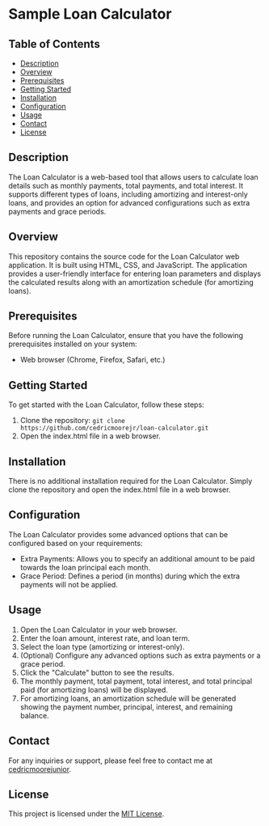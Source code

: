 # Sample Loan Calculator

## Table of Contents
- [Description](#description)
- [Overview](#overview)
- [Prerequisites](#prerequisites)
- [Getting Started](#getting-started)
- [Installation](#installation)
- [Configuration](#configuration)
- [Usage](#usage)
- [Contact](#contact)
- [License](#license)

## Description
The Loan Calculator is a web-based tool that allows users to calculate loan details such as monthly payments, total payments, and total interest. It supports different types of loans, including amortizing and interest-only loans, and provides an option for advanced configurations such as extra payments and grace periods.

## Overview
This repository contains the source code for the Loan Calculator web application. It is built using HTML, CSS, and JavaScript. The application provides a user-friendly interface for entering loan parameters and displays the calculated results along with an amortization schedule (for amortizing loans).

## Prerequisites
Before running the Loan Calculator, ensure that you have the following prerequisites installed on your system:
- Web browser (Chrome, Firefox, Safari, etc.)

## Getting Started
To get started with the Loan Calculator, follow these steps:
1. Clone the repository: `git clone https://github.com/cedricmoorejr/loan-calculator.git`
2. Open the index.html file in a web browser.

## Installation
There is no additional installation required for the Loan Calculator. Simply clone the repository and open the index.html file in a web browser.

## Configuration
The Loan Calculator provides some advanced options that can be configured based on your requirements:
- Extra Payments: Allows you to specify an additional amount to be paid towards the loan principal each month.
- Grace Period: Defines a period (in months) during which the extra payments will not be applied.

## Usage
1. Open the Loan Calculator in your web browser.
2. Enter the loan amount, interest rate, and loan term.
3. Select the loan type (amortizing or interest-only).
4. (Optional) Configure any advanced options such as extra payments or a grace period.
5. Click the "Calculate" button to see the results.
6. The monthly payment, total payment, total interest, and total principal paid (for amortizing loans) will be displayed.
7. For amortizing loans, an amortization schedule will be generated showing the payment number, principal, interest, and remaining balance.

## Contact
For any inquiries or support, please feel free to contact me at [cedricmoorejunior](mailto:Cedric.MooreJr@outlook.com).

## License
This project is licensed under the [MIT License](LICENSE.txt).
